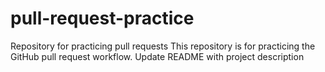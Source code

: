 # pull-request-practice
Repository for practicing pull requests
This repository is for practicing the GitHub pull request workflow.
Update README with project description
